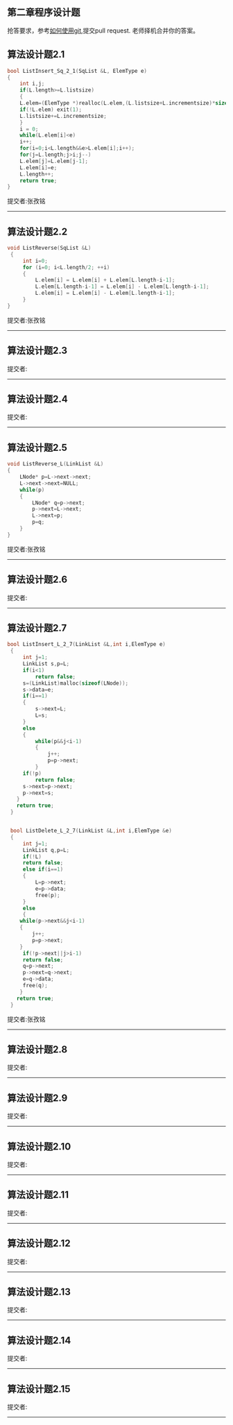 
## 第二章程序设计题
抢答要求，参考[如何使用git](https://github.com/xiufengcheng/DATASTRUCTURE/tree/master/tools_download/GitHub%20%E6%95%99%E7%A8%8B),提交pull request. 老师择机合并你的答案。

## 算法设计题2.1

```C
bool ListInsert_Sq_2_1(SqList &L, ElemType e)
{  
    int i,j;
    if(L.length>=L.listsize)  
    {                  
	L.elem=(ElemType *)realloc(L.elem,(L.listsize+L.incrementsize)*sizeof(ElemType));
	if(!L.elem) exit(1);                  
	L.listsize+=L.incrementsize;           
    }
    i = 0;
    while(L.elem[i]<e)          
	i++;
    for(i=0;i<L.length&&e>L.elem[i];i++); 
    for(j=L.length;j>i;j--)               
	L.elem[j]=L.elem[j-1];
    L.elem[i]=e;                           
    L.length++;                           
    return true;   
}
```

提交者:张孜铭

----------------


## 算法设计题2.2

```C
void ListReverse(SqList &L)
 {
     int i=0;
     for (i=0; i<L.length/2; ++i)
     {
         L.elem[i] = L.elem[i] + L.elem[L.length-i-1];
         L.elem[L.length-i-1] = L.elem[i] - L.elem[L.length-i-1];
         L.elem[i] = L.elem[i] - L.elem[L.length-i-1];
     }
}
```

提交者:张孜铭

----------------



## 算法设计题2.3

提交者:

----------------



## 算法设计题2.4

提交者:

----------------



## 算法设计题2.5

```C
void ListReverse_L(LinkList &L)  
{   
    LNode* p=L->next->next;
    L->next->next=NULL;
    while(p)  
    {  
        LNode* q=p->next;  
        p->next=L->next;  
        L->next=p;  
        p=q;
    }  
}  
```

提交者:张孜铭

----------------



## 算法设计题2.6

提交者:

----------------



## 算法设计题2.7

```C
bool ListInsert_L_2_7(LinkList &L,int i,ElemType e)
 { 
     int j=1; 
     LinkList s,p=L; 
     if(i<1) 
         return false;
     s=(LinkList)malloc(sizeof(LNode)); 
     s->data=e; 
     if(i==1)
     { 
         s->next=L; 
         L=s; 
     }
     else
     { 
         while(p&&j<i-1) 
         { 
             j++; 
             p=p->next; 
         }
     if(!p) 
         return false; 
     s->next=p->next;
     p->next=s; 
   }
   return true; 
 }


 bool ListDelete_L_2_7(LinkList &L,int i,ElemType &e)
 { 
     int j=1; 
     LinkList q,p=L; 
     if(!L) 
     return false; 
     else if(i==1) 
     { 
         L=p->next; 
         e=p->data; 
         free(p);
     }
     else
     { 
	while(p->next&&j<i-1) 
	{ 
		j++; 
		p=p->next; 
	}
	 if(!p->next||j>i-1) 
	 return false; 
	 q=p->next; 
	 p->next=q->next; 
	 e=q->data; 
	 free(q);
    }   
   return true; 
 }
 ```

提交者:张孜铭

----------------



## 算法设计题2.8

提交者:

----------------


## 算法设计题2.9

提交者:

----------------


## 算法设计题2.10

提交者:

----------------



## 算法设计题2.11

提交者:

----------------



## 算法设计题2.12

提交者:

----------------



## 算法设计题2.13

提交者:

----------------



## 算法设计题2.14

提交者:

----------------



## 算法设计题2.15

提交者:

----------------
